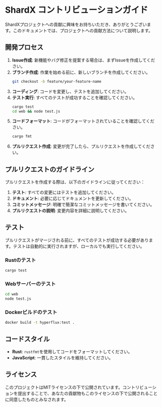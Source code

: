 # ShardX コントリビューションガイド

ShardXプロジェクトへの貢献に興味をお持ちいただき、ありがとうございます。このドキュメントでは、プロジェクトへの貢献方法について説明します。

## 開発プロセス

1. **Issue作成**: 新機能やバグ修正を提案する場合は、まずIssueを作成してください。
2. **ブランチ作成**: 作業を始める前に、新しいブランチを作成してください。
   ```bash
   git checkout -b feature/your-feature-name
   ```
3. **コーディング**: コードを変更し、テストを追加してください。
4. **テスト実行**: すべてのテストが成功することを確認してください。
   ```bash
   cargo test
   cd web && node test.js
   ```
5. **コードフォーマット**: コードがフォーマットされていることを確認してください。
   ```bash
   cargo fmt
   ```
6. **プルリクエスト作成**: 変更が完了したら、プルリクエストを作成してください。

## プルリクエストのガイドライン

プルリクエストを作成する際は、以下のガイドラインに従ってください：

1. **テスト**: すべての変更にはテストを追加してください。
2. **ドキュメント**: 必要に応じてドキュメントを更新してください。
3. **コミットメッセージ**: 明確で簡潔なコミットメッセージを書いてください。
4. **プルリクエストの説明**: 変更内容を詳細に説明してください。

## テスト

プルリクエストがマージされる前に、すべてのテストが成功する必要があります。テストは自動的に実行されますが、ローカルでも実行してください。

### Rustのテスト

```bash
cargo test
```

### Webサーバーのテスト

```bash
cd web
node test.js
```

### Dockerビルドのテスト

```bash
docker build -t hyperflux:test .
```

## コードスタイル

- **Rust**: `rustfmt`を使用してコードをフォーマットしてください。
- **JavaScript**: 一貫したスタイルを維持してください。

## ライセンス

このプロジェクトはMITライセンスの下で公開されています。コントリビューションを提出することで、あなたの貢献物もこのライセンスの下で公開されることに同意したものとみなされます。